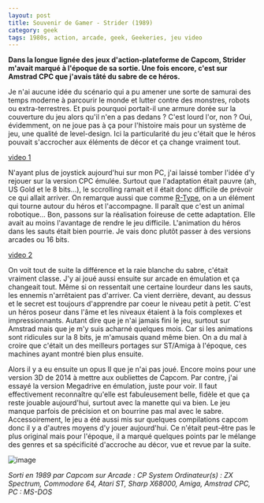 ```yaml
---
layout: post
title: Souvenir de Gamer - Strider (1989)
category: geek
tags: 1980s, action, arcade, geek, Geekeries, jeu video
---
```

**Dans la longue lignée des jeux d'action-plateforme de Capcom, Strider m'avait marqué à l'époque de sa sortie. Une fois encore, c'est sur Amstrad CPC que j'avais tâté du sabre de ce héros.**

Je n'ai aucune idée du scénario qui a pu amener une sorte de samurai des temps moderne à parcourir le monde et lutter contre des monstres, robots ou extra-terrestres. Et puis pourquoi portait-il une armure dorée sur la couverture du jeu alors qu'il n'en a pas dedans ?  C'est lourd l'or, non ? Oui, évidemment, on ne joue pas à ça pour l'histoire mais pour un système de jeu, une qualité de level-design. Ici la particularité du jeu c'était que le héros pouvait s'accrocher aux éléments de décor  et ça change vraiment tout.

[video 1](https://www.youtube.com/watch?v=B3twY7PaYa0)

N'ayant plus de joystick aujourd'hui sur mon PC, j'ai laissé tomber l'idée d'y rejouer sur la version CPC émulée. Surtout que l'adaptation était pauvre (ah, US Gold et le 8 bits...), le sccrolling ramait et il était donc difficile de prévoir ce qui allait arriver. On remarque aussi que comme <a href="https://cheziceman.wordpress.com/2016/11/10/souvenir-de-gamer-r-type/">R-Type</a>, on a un élément qui tourne autour du héros et l'accompagne. Il paraît que c'est un animal robotique... Bon, passons sur la réalisation foireuse de cette adaptation. Elle avait au moins l'avantage de rendre le jeu difficile. L'animation du héros dans les sauts était bien pourrie. Je vais donc plutôt passer à des versions arcades ou 16 bits.

[video 2](https://www.youtube.com/watch?v=FZwzRRHn53k)

On voit tout de suite la différence et la raie blanche du sabre, c'était vraiment classe. J'y ai joué aussi ensuite sur arcade en émulation et ça changeait tout. Même si on ressentait une certaine lourdeur dans les sauts, les ennemis n'arrêtaient pas d'arriver. Ca vient derrière, devant, au dessus et le secret est toujours d'apprendre par coeur le niveau petit à petit. C'est un héros poseur dans l'âme et les niveaux étaient à la fois complexes et impressionnants. Autant dire que je n'ai jamais fini le jeu, surtout sur Amstrad mais que je m'y suis acharné quelques mois. Car si les animations sont ridicules sur la 8 bits, je m'amusais quand même bien. On a du mal à croire que c'était un des meilleurs portages sur ST/Amiga à l'époque, ces machines ayant montré bien plus ensuite. 

Alors il y a eu ensuite un opus II que je n'ai pas joué. Encore moins pour une version 3D de 2014 à mettre aux oubliettes de Capcom. Par contre, j'ai essayé la version Megadrive en émulation, juste pour voir. Il faut effectivement reconnaître qu'elle est fabuleusement belle, fidèle et que ça reste jouable aujourd'hui, surtout avec la manette qui va bien. Le jeu manque parfois de précision et on bourrine pas mal avec le sabre. Accessoirement, le jeu a été aussi mis sur quelques compilations capcom donc il y a d'autres moyens d'y jouer aujourd'hui. Ce n'était peut-être pas le plus original mais pour l'époque, il a marqué quelques points par le mélange des genres et sa spécificité d'accroche au décor, vue et revue par la suite. 

![image](https://filedn.eu/llqi9IBxlYouGRXYG2xlROb/img/2019/strider.jpg)

*Sorti en 1989 par Capcom sur Arcade :  CP System  Ordinateur(s) :  ZX Spectrum, Commodore 64, Atari ST, Sharp X68000, Amiga, Amstrad CPC, PC : MS-DOS*
